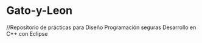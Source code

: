 # Gato-y-Leon
//Repositorio de prácticas para Diseño  Programación seguras
Desarrollo en C++ con Eclipse

